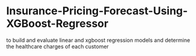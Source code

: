 # Insurance-Pricing-Forecast-Using-XGBoost-Regressor
 to build and evaluate linear and xgboost regression models and determine the healthcare charges of each customer
